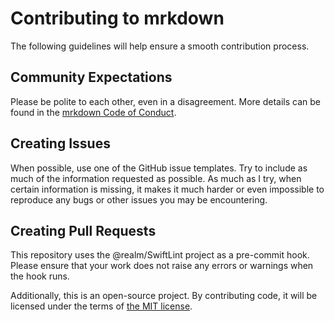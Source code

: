 # Contributing to mrkdown

The following guidelines will help ensure a smooth contribution process.

## Community Expectations

Please be polite to each other, even in a disagreement. More details can be
found in the [mrkdown Code of Conduct](CODE_OF_CONDUCT.md).

## Creating Issues

When possible, use one of the GitHub issue templates. Try to include as much of
the information requested as possible. As much as I try, when certain
information is missing, it makes it much harder or even impossible to reproduce
any bugs or other issues you may be encountering.

## Creating Pull Requests

This repository uses the @realm/SwiftLint project as a pre-commit hook. Please
ensure that your work does not raise any errors or warnings when the hook runs.

Additionally, this is an open-source project. By contributing code, it will be
licensed under the terms of [the MIT license](LICENSE).
